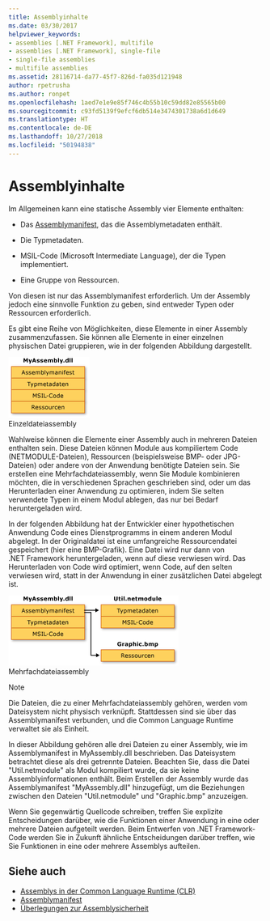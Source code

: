 ```yaml
---
title: Assemblyinhalte
ms.date: 03/30/2017
helpviewer_keywords:
- assemblies [.NET Framework], multifile
- assemblies [.NET Framework], single-file
- single-file assemblies
- multifile assemblies
ms.assetid: 28116714-da77-45f7-826d-fa035d121948
author: rpetrusha
ms.author: ronpet
ms.openlocfilehash: 1aed7e1e9e85f746c4b55b10c59dd82e85565b00
ms.sourcegitcommit: c93fd5139f9efcf6db514e3474301738a6d1d649
ms.translationtype: HT
ms.contentlocale: de-DE
ms.lasthandoff: 10/27/2018
ms.locfileid: "50194838"
---
```

# <a name="assembly-contents"></a>Assemblyinhalte
Im Allgemeinen kann eine statische Assembly vier Elemente enthalten:  
  
-   Das [Assemblymanifest](../../../docs/framework/app-domains/assembly-manifest.md), das die Assemblymetadaten enthält.  
  
-   Die Typmetadaten.  
  
-   MSIL-Code (Microsoft Intermediate Language), der die Typen implementiert.  
  
-   Eine Gruppe von Ressourcen.  
  
 Von diesen ist nur das Assemblymanifest erforderlich. Um der Assembly jedoch eine sinnvolle Funktion zu geben, sind entweder Typen oder Ressourcen erforderlich.  
  
 Es gibt eine Reihe von Möglichkeiten, diese Elemente in einer Assembly zusammenzufassen. Sie können alle Elemente in einer einzelnen physischen Datei gruppieren, wie in der folgenden Abbildung dargestellt.  
  
 ![MyAssembly.dll](../../../docs/framework/app-domains/media/assemblyover1.gif "assemblyover1")  
Einzeldateiassembly  
  
 Wahlweise können die Elemente einer Assembly auch in mehreren Dateien enthalten sein. Diese Dateien können Module aus kompiliertem Code (NETMODULE-Dateien), Ressourcen (beispielsweise BMP- oder JPG-Dateien) oder andere von der Anwendung benötigte Dateien sein. Sie erstellen eine Mehrfachdateiassembly, wenn Sie Module kombinieren möchten, die in verschiedenen Sprachen geschrieben sind, oder um das Herunterladen einer Anwendung zu optimieren, indem Sie selten verwendete Typen in einem Modul ablegen, das nur bei Bedarf heruntergeladen wird.  
  
 In der folgenden Abbildung hat der Entwickler einer hypothetischen Anwendung Code eines Dienstprogramms in einem anderen Modul abgelegt. In der Originaldatei ist eine umfangreiche Ressourcendatei gespeichert (hier eine BMP-Grafik). Eine Datei wird nur dann von .NET Framework heruntergeladen, wenn auf diese verwiesen wird. Das Herunterladen von Code wird optimiert, wenn Code, auf den selten verwiesen wird, statt in der Anwendung in einer zusätzlichen Datei abgelegt ist.  
  
 ![MyAssembly.dll](../../../docs/framework/app-domains/media/assemblyover2.gif "assemblyover2")  
Mehrfachdateiassembly  
  
> [!NOTE]
>  Die Dateien, die zu einer Mehrfachdateiassembly gehören, werden vom Dateisystem nicht physisch verknüpft. Stattdessen sind sie über das Assemblymanifest verbunden, und die Common Language Runtime verwaltet sie als Einheit.  
  
 In dieser Abbildung gehören alle drei Dateien zu einer Assembly, wie im Assemblymanifest in MyAssembly.dll beschrieben. Das Dateisystem betrachtet diese als drei getrennte Dateien. Beachten Sie, dass die Datei "Util.netmodule" als Modul kompiliert wurde, da sie keine Assemblyinformationen enthält. Beim Erstellen der Assembly wurde das Assemblymanifest "MyAssembly.dll" hinzugefügt, um die Beziehungen zwischen den Dateien "Util.netmodule" und "Graphic.bmp" anzuzeigen.  
  
 Wenn Sie gegenwärtig Quellcode schreiben, treffen Sie explizite Entscheidungen darüber, wie die Funktionen einer Anwendung in eine oder mehrere Dateien aufgeteilt werden. Beim Entwerfen von .NET Framework-Code werden Sie in Zukunft ähnliche Entscheidungen darüber treffen, wie Sie Funktionen in eine oder mehrere Assemblys aufteilen.  
  
## <a name="see-also"></a>Siehe auch  
- [Assemblys in der Common Language Runtime (CLR)](../../../docs/framework/app-domains/assemblies-in-the-common-language-runtime.md)  
- [Assemblymanifest](../../../docs/framework/app-domains/assembly-manifest.md)  
- [Überlegungen zur Assemblysicherheit](../../../docs/framework/app-domains/assembly-security-considerations.md)
